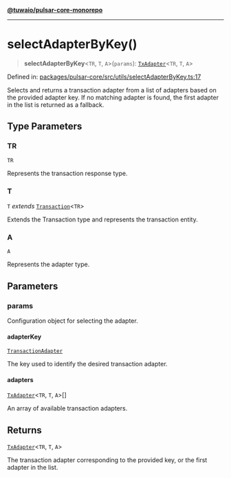 [**@tuwaio/pulsar-core-monorepo**](../../../README.md)

***

# selectAdapterByKey()

> **selectAdapterByKey**\<`TR`, `T`, `A`\>(`params`): [`TxAdapter`](../type-aliases/TxAdapter.md)\<`TR`, `T`, `A`\>

Defined in: [packages/pulsar-core/src/utils/selectAdapterByKey.ts:17](https://github.com/TuwaIO/pulsar-core/blob/815bc21285ae9bacc614d9409dbf8732e5b5c450/packages/pulsar-core/src/utils/selectAdapterByKey.ts#L17)

Selects and returns a transaction adapter from a list of adapters based on the provided adapter key.
If no matching adapter is found, the first adapter in the list is returned as a fallback.

## Type Parameters

### TR

`TR`

Represents the transaction response type.

### T

`T` *extends* [`Transaction`](../type-aliases/Transaction.md)\<`TR`\>

Extends the Transaction type and represents the transaction entity.

### A

`A`

Represents the adapter type.

## Parameters

### params

Configuration object for selecting the adapter.

#### adapterKey

[`TransactionAdapter`](../enumerations/TransactionAdapter.md)

The key used to identify the desired transaction adapter.

#### adapters

[`TxAdapter`](../type-aliases/TxAdapter.md)\<`TR`, `T`, `A`\>[]

An array of available transaction adapters.

## Returns

[`TxAdapter`](../type-aliases/TxAdapter.md)\<`TR`, `T`, `A`\>

The transaction adapter corresponding to the provided key, or the first adapter in the list.
